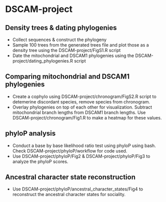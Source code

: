 # DSCAM-project
## Density trees & dating phylogenies
- Collect sequences & construct the phylogeny
- Sample 100 trees from the generated trees file and plot those as a density tree using the DSCAM-project/FigS1.R script
- Date the mitochondrial and DSCAM1 phylogenies using the DSCAM-project/dating_phylogenies.R script
## Comparing mitochondrial and DSCAM1 phylogenies
- Create a cophylo using DSCAM-project/chronogram/FigS2.R script to detemerine discordant species, remove species from chronogram.
- Overlay phylogenies on top of each other for visualization. Subtract mitochondrial branch lengths from DSCAM1 branch lengths. Use DSCAM-project/chronogram/Fig1.R to make a heatmap for these values.
## phyloP analysis
- Conduct a base by base likelihood ratio test using phyloP using bash. Check DSCAM-project/phyloP/workflow for code used.
- Use DSCAM-project/phyloP/Fig2 & DSCAM-project/phyloP/Fig3 to analyze the phyloP scores.
## Ancestral character state reconstruction
- Use DSCAM-project/phyloP/ancestral_character_states/Fig4 to reconstruct the ancestral character states for sociality.

